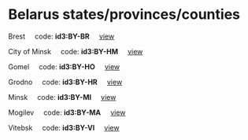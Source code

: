 # Belarus states/provinces/counties
Brest&nbsp;&nbsp;&nbsp;&nbsp;&nbsp;code: **id3:BY-BR**&nbsp;&nbsp;&nbsp;&nbsp;&nbsp;[view](../../export/geojson/medium/id3/by/br.geojson)&nbsp;&nbsp;&nbsp;&nbsp;&nbsp;


City of Minsk&nbsp;&nbsp;&nbsp;&nbsp;&nbsp;code: **id3:BY-HM**&nbsp;&nbsp;&nbsp;&nbsp;&nbsp;[view](../../export/geojson/medium/id3/by/hm.geojson)&nbsp;&nbsp;&nbsp;&nbsp;&nbsp;


Gomel&nbsp;&nbsp;&nbsp;&nbsp;&nbsp;code: **id3:BY-HO**&nbsp;&nbsp;&nbsp;&nbsp;&nbsp;[view](../../export/geojson/medium/id3/by/ho.geojson)&nbsp;&nbsp;&nbsp;&nbsp;&nbsp;


Grodno&nbsp;&nbsp;&nbsp;&nbsp;&nbsp;code: **id3:BY-HR**&nbsp;&nbsp;&nbsp;&nbsp;&nbsp;[view](../../export/geojson/medium/id3/by/hr.geojson)&nbsp;&nbsp;&nbsp;&nbsp;&nbsp;


Minsk&nbsp;&nbsp;&nbsp;&nbsp;&nbsp;code: **id3:BY-MI**&nbsp;&nbsp;&nbsp;&nbsp;&nbsp;[view](../../export/geojson/medium/id3/by/mi.geojson)&nbsp;&nbsp;&nbsp;&nbsp;&nbsp;


Mogilev&nbsp;&nbsp;&nbsp;&nbsp;&nbsp;code: **id3:BY-MA**&nbsp;&nbsp;&nbsp;&nbsp;&nbsp;[view](../../export/geojson/medium/id3/by/ma.geojson)&nbsp;&nbsp;&nbsp;&nbsp;&nbsp;


Vitebsk&nbsp;&nbsp;&nbsp;&nbsp;&nbsp;code: **id3:BY-VI**&nbsp;&nbsp;&nbsp;&nbsp;&nbsp;[view](../../export/geojson/medium/id3/by/vi.geojson)&nbsp;&nbsp;&nbsp;&nbsp;&nbsp;


